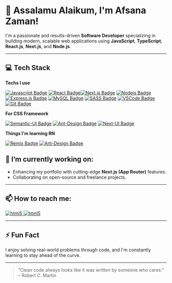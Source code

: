 # 👋 Assalamu Alaikum, I'm Afsana Zaman!

I'm a passionate and results-driven **Software Developer** specializing in building modern, scalable web applications using **JavaScript**, **TypeScript**, **React.js**, **Next.js**, and **Node.js**.

---

## 💻 Tech Stack

**Techs I use** 
<p dir="auto"><a href="#"><img src="https://camo.githubusercontent.com/6e70d54a379bf68f4fc73316891e9fae7f2f0ec245131533e2b39516d7cfd88d/68747470733a2f2f696d672e736869656c64732e696f2f62616467652f2d4a6176617363726970742d4630444234463f7374796c653d666f722d7468652d6261646765266c6162656c436f6c6f723d626c61636b266c6f676f3d6a617661736372697074266c6f676f436f6c6f723d463044423446" alt="Javascript Badge" data-canonical-src="https://img.shields.io/badge/-Javascript-F0DB4F?style=for-the-badge&amp;labelColor=black&amp;logo=javascript&amp;logoColor=F0DB4F" style="max-width: 100%;"></a>
  <a href="#"><img src="https://camo.githubusercontent.com/93289d2a610dff26d6a94cd34aa1bcbc733bcb0bd5eed75e6e4190fa931c8e62/68747470733a2f2f696d672e736869656c64732e696f2f62616467652f2d52656163742d3631444246423f7374796c653d666f722d7468652d6261646765266c6162656c436f6c6f723d626c61636b266c6f676f3d7265616374266c6f676f436f6c6f723d363144424642" alt="React Badge" data-canonical-src="https://img.shields.io/badge/-React-61DBFB?style=for-the-badge&amp;labelColor=black&amp;logo=react&amp;logoColor=61DBFB" style="max-width: 100%;"></a><a href="#"><img src="https://camo.githubusercontent.com/d6bb0e7157be00d6b0b6755ffa5884c82765bee79b2e0c9f32d8255dbe4b43d4/68747470733a2f2f696d672e736869656c64732e696f2f62616467652f6e6578742e6a732d3030303030303f7374796c653d666f722d7468652d6261646765266c6f676f3d6e657874646f746a73266c6f676f436f6c6f723d7768697465" alt="Next.js Badge" data-canonical-src="https://img.shields.io/badge/next.js-000000?style=for-the-badge&amp;logo=nextdotjs&amp;logoColor=white" style="max-width: 100%;"></a> <a href="#"><img src="https://camo.githubusercontent.com/a65b24151207390708b727b23a4e356e0188c59556ebb53f564c80ecd5ad2a2e/68747470733a2f2f696d672e736869656c64732e696f2f62616467652f2d4e6f64656a732d3343383733413f7374796c653d666f722d7468652d6261646765266c6162656c436f6c6f723d626c61636b266c6f676f3d6e6f64652e6a73266c6f676f436f6c6f723d334338373341" alt="Nodejs Badge" data-canonical-src="https://img.shields.io/badge/-Nodejs-3C873A?style=for-the-badge&amp;labelColor=black&amp;logo=node.js&amp;logoColor=3C873A" style="max-width: 100%;"></a> <a href="#"><img src="https://camo.githubusercontent.com/9789aea7953b74289df6760a71e717321e750032579075e89744c592f46461aa/68747470733a2f2f696d672e736869656c64732e696f2f62616467652f457870726573732e6a732d3030303030303f7374796c653d666f722d7468652d6261646765266c6f676f3d65787072657373266c6f676f436f6c6f723d7768697465" alt="Express.js Badge" data-canonical-src="https://img.shields.io/badge/Express.js-000000?style=for-the-badge&amp;logo=express&amp;logoColor=white" style="max-width: 100%;"></a> <a href="#"><img src="https://camo.githubusercontent.com/310fb8b22dec0a1076017aa575cb18d788acd97481926f90ffc2a9fe9a84a594/68747470733a2f2f696d672e736869656c64732e696f2f62616467652f4d7953514c2d4646353235323f7374796c653d666f722d7468652d6261646765266c6f676f3d6d7973716c266c6f676f436f6c6f723d464635323532266c6162656c436f6c6f723d464646464646" alt="MySQL Badge" data-canonical-src="https://img.shields.io/badge/MySQL-FF5252?style=for-the-badge&amp;logo=mysql&amp;logoColor=FF5252&amp;labelColor=FFFFFF" style="max-width: 100%;"></a>   
  <a href="#"><img src="https://camo.githubusercontent.com/65090b407152f7dfa21a269a41f62518692e27e00e911562701609de13c4739e/68747470733a2f2f696d672e736869656c64732e696f2f62616467652f536173732d4343363639393f7374796c653d666f722d7468652d6261646765266c6f676f3d73617373266c6f676f436f6c6f723d7768697465" alt="SASS Badge" data-canonical-src="https://img.shields.io/badge/Sass-CC6699?style=for-the-badge&amp;logo=sass&amp;logoColor=white" style="max-width: 100%;"></a> <a href="#"><img src="https://camo.githubusercontent.com/6d6f020de0139313fce4fb0037bf8a6aed68fa4db7780a549d28a2075c145bce/68747470733a2f2f696d672e736869656c64732e696f2f62616467652f56697375616c5f53747564696f2d3543324439313f7374796c653d666f722d7468652d6261646765266c6f676f3d76697375616c25323073747564696f266c6f676f436f6c6f723d7768697465" alt="VSCode Badge" data-canonical-src="https://img.shields.io/badge/Visual_Studio-5C2D91?style=for-the-badge&amp;logo=visual%20studio&amp;logoColor=white" style="max-width: 100%;"></a> <a href="#"><img src="https://camo.githubusercontent.com/8a6912ffd6e3bba0d696c8803e3ff21a37f24cbca4a3433e23af910250e974ef/68747470733a2f2f696d672e736869656c64732e696f2f62616467652f4769742d4630353033323f7374796c653d666f722d7468652d6261646765266c6f676f3d676974266c6f676f436f6c6f723d7768697465" alt="Git Badge" data-canonical-src="https://img.shields.io/badge/Git-F05032?style=for-the-badge&amp;logo=git&amp;logoColor=white" style="max-width: 100%;"></a></p>
  
**For CSS Framework** 
<p dir="auto">
<a href="#"><img src="https://camo.githubusercontent.com/f97add76c7d21b4415669d99fe79dc561bc742bc2d12199b98a029f8f734fd97/68747470733a2f2f696d672e736869656c64732e696f2f62616467652f73656d616e74696325323075692d3335424342323f7374796c653d666f722d7468652d6261646765266c6f676f3d73656d616e7469637569266c6f676f436f6c6f723d464646464646" alt="Semantic-UI Badge" data-canonical-src="https://img.shields.io/badge/semantic%20ui-35BCB2?style=for-the-badge&amp;logo=semanticui&amp;logoColor=FFFFFF" style="max-width: 100%;"></a>
<a href="#"><img src="https://camo.githubusercontent.com/622efccfc348eef3c4c610a3113c8e3f351c8ea3ab359677d32d0f4b1bcd84b2/68747470733a2f2f696d672e736869656c64732e696f2f62616467652f616e7425323064657369676e2d3139393046463f7374796c653d666f722d7468652d6261646765266c6f676f3d616e7464657369676e266c6f676f436f6c6f723d464646266c6162656c436f6c6f723d463534303534" alt="Ant-Design Badge" data-canonical-src="https://img.shields.io/badge/ant%20design-1990FF?style=for-the-badge&amp;logo=antdesign&amp;logoColor=FFF&amp;labelColor=F54054" style="max-width: 100%;"></a>
<a href="#"><img src="https://camo.githubusercontent.com/6482ef61a87bc7bf854e7892b717b82157766f2fd876685d6f379b22f668df06/68747470733a2f2f696d672e736869656c64732e696f2f62616467652f6e65787425323075692d4646463f7374796c653d666f722d7468652d6261646765266c6f676f3d6e65787475697267266c6f676f436f6c6f723d303030" alt="Next-UI Badge" data-canonical-src="https://img.shields.io/badge/next%20ui-FFF?style=for-the-badge&amp;logo=nextuirg&amp;logoColor=000" style="max-width: 100%;"></a></p>

**Things I'm learning RN** 
<p dir="auto">
<a href="#"><img src="https://img.shields.io/badge/remix-black?style=for-the-badge&logo=remix&labelColor=000000&color=ffffff" alt="Remix Badge" data-canonical-src="https://img.shields.io/badge/remix-black?style=for-the-badge&logo=remix&labelColor=000000&color=ffffff" style="max-width: 100%;"></a>
<a href="#"><img src="https://img.shields.io/badge/qwik-black?style=for-the-badge&logo=qwik&labelColor=000000&color=ac7ef4" alt="Ant-Design Badge" data-canonical-src="https://img.shields.io/badge/qwik-black?style=for-the-badge&logo=qwik&labelColor=000000&color=ac7ef4" style="max-width: 100%;"></a>
</p>



## 🔭 I’m currently working on:
- Enhancing my portfolio with cutting-edge **Next.js (App Router)** features.
- Collaborating on open-source and freelance projects.

---

## 📫 How to reach me:
 <a href="https://linkedin.com/in/afsana-zaman-nipa" target="_blank" rel="noreferrer"> <img src="https://camo.githubusercontent.com/8c0692475a5bfc1d9e7361074bdb648e567cae7b5b40ffd32adae31180b0d7b6/68747470733a2f2f696d672e736869656c64732e696f2f62616467652f4c696e6b6564496e2d3030373742353f7374796c653d666f722d7468652d6261646765266c6f676f3d6c696e6b6564696e266c6f676f436f6c6f723d7768697465" alt="html5" style="max-width: 100%;"/> </a> 
 <a href="mailto:afsana2013nipa@gmail.com" target="_blank" rel="noreferrer"> <img src="https://camo.githubusercontent.com/e5cfad4cbb1e023463333923b069b81749d94e8ff5722f851c7bb01d65bb0e95/68747470733a2f2f696d672e736869656c64732e696f2f62616467652f476d61696c2d4431343833363f7374796c653d666f722d7468652d6261646765266c6f676f3d676d61696c266c6f676f436f6c6f723d7768697465" alt="html5" style="max-width: 100%;"/> </a> 

---

## ⚡ Fun Fact
I enjoy solving real-world problems through code, and I'm constantly learning to stay ahead of the curve.

---

> “Clean code always looks like it was written by someone who cares.” – Robert C. Martin
